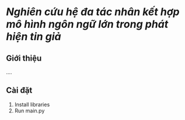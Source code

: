 # *Nghiên cứu hệ đa tác nhân kết hợp mô hình ngôn ngữ lớn trong phát hiện tin giả*

## Giới thiệu
....

## Cài đặt

1. Install libraries
2. Run main.py
